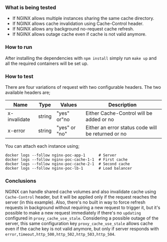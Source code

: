 ### What is being tested

* If NGINX allows multiple instances sharing the same cache directory.
* If NGINX allows cache invalidation using Cache-Control header.
* If NGINX allows any background no-request cache refresh.
* If NGINX allows outage cache even if cache is not valid anymore.

### How to run
After installing the dependencies with `npm install` simply run `make up` and all the required containers will be set up.

### How to test
There are four variations of request with two configurable headers. The two available headers are;

| Name       | Type | Values      | Description                                      |
|------------|------|-------------|--------------------------------------------------|
|x-invalidate|string|"yes" or"no  |Either Cache-Control will be added or no          |
|x-error     |string|"yes" or "no"|Either an error status code will be returned or no|

You can attach each instance using;
``` shell
docker logs --follow nginx-poc-app-1      # Server
docker logs --follow nginx-poc-cache-1-1  # First cache
docker logs --follow nginx-poc-cache-2-1  # Second cache
docker logs --follow nginx-poc-lb-1       # Load balancer
```

### Conclusions
NGINX can handle shared cache volumes and also invalidate cache using `Cache-Control` header, but it will be applied only if the request reaches the server (in this example). Also, there's no built in way to force refresh requests in background without requiring a new request to trigger it, but it's possible to make a new request immediately if there's no `updating` configured in `proxy_cache_use_stale`. Considering a possible outage of the server, this same configuration key `proxy_cache_use_stale` allows cache even if the cache key is not valid anymore, but only if server responds with `error,timeout,http_500,http_502,http_503,http_504`.